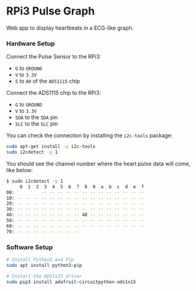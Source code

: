RPi3 Pulse Graph
================

Web app to display heartbeats in a ECG-like graph.

### Hardware Setup

Connect the Pulse Sensor to the RPi3:

 - `G` to `GROUND`
 - `V` to `3.3V`
 - `S` to `A0` of the `ADS1115` chip

Connect the ADS1115 chip to the RPi3:

 - `G` to `GROUND`
 - `V` to `3.3V`
 - `SDA` to the `SDA` pin
 - `SLC` to the `SLC` pin

You can check the connection by installing the `i2c-tools` package:

```sh
sudo apt-get install -y i2c-tools
sudo i2cdetect -y 1
```

You should see the channel number where the heart pulse data will come, like below:

```sh
$ sudo i2cdetect -y 1
     0  1  2  3  4  5  6  7  8  9  a  b  c  d  e  f              
00:          -- -- -- -- -- -- -- -- -- -- -- -- --              
10: -- -- -- -- -- -- -- -- -- -- -- -- -- -- -- --              
20: -- -- -- -- -- -- -- -- -- -- -- -- -- -- -- --              
30: -- -- -- -- -- -- -- -- -- -- -- -- -- -- -- --              
40: -- -- -- -- -- -- -- -- 48 -- -- -- -- -- -- --              
50: -- -- -- -- -- -- -- -- -- -- -- -- -- -- -- --              
60: -- -- -- -- -- -- -- -- -- -- -- -- -- -- -- --              
70: -- -- -- -- -- -- -- --                                      
```

### Software Setup

```sh
# Install Python3 and Pip
sudo apt install python3-pip

# Install the ADS1x15 driver
sudo pip3 install adafruit-circuitpython-ads1x15
```
